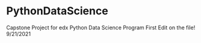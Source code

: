 # PythonDataScience
Capstone Project for edx Python Data Science Program
First Edit on the file! 9/21/2021
